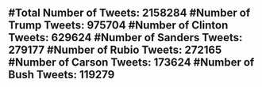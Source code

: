 #Total Number of Tweets: 2158284 
#Number of Trump Tweets: 975704
#Number of Clinton Tweets: 629624
#Number of Sanders Tweets: 279177
#Number of Rubio Tweets: 272165
#Number of Carson Tweets: 173624
#Number of Bush Tweets: 119279
---
